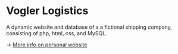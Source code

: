 # Vogler Logistics

A dynamic website and database of a a fictional shipping company, consisting of php, html, css, and MySQL.

-> [More info on personal website](https://jcvogler.com/projects/voglerlogistics)
